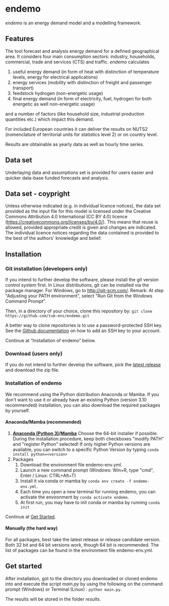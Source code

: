 # endemo

*endemo* is an energy demand model and a modelling framework.

## Features
The tool forecast and analysis energy demand for a defined geographical area. It considers four main consumption sectors: industry, households, commercial, trade and services (CTS) and traffic.
*endemo* calculates 
1. useful energy demand (in form of heat with distinction of temperature levels, energy for electrical applications)
2. energy services (mobility with distinction of freight and passenger transport)
3. feedstock hydrogen (non-energetic usage)
4. final energy demand (in form of electricity, fuel, hydrogen for both energetic as well non-energetic usage)

and a number of factors (like household size, industrial production quantities etc.) which impact this demand. 

For included European countries it can deliver the results on NUTS2 (nomenclature of territorial units for statistics level 2) or on country level.

Results are obtainable as yearly data as well as hourly time series.

## Data set
Underlaying data and assumptions set is provided for users easier and quicker data-base funded forecasts and analysis.

## Data set - coypright
Unless otherwise indicated (e.g. in individual licence notices), the data set provided as the input file for this model is licensed under the Creative Commons Attribution 4.0 International (CC BY 4.0) licence (https://creativecommons.org/licenses/by/4.0/). This means that reuse is allowed, provided appropriate credit is given and changes are indicated. 
The individual licence notices regarding the data contained is provided to the best of the authors' knowledge and belief.


## Installation

### Git installation (developers only)
If you intend to further develop the software, please install the git version control system first. In Linux distributions, git can be installed via the package manager. For Windows, go to http://git-scm.com/. Remark: At step "Adjusting your PATH environment", select "Run Git from the Windows Command Prompt".

Then, in a directory of your choice, clone this repository by:
`git clone https://github.com/tum-ens/endemo.git`

A better way to clone repositories is to use a password-protected SSH key. See the [Github documentation](https://docs.github.com/en/authentication/connecting-to-github-with-ssh/adding-a-new-ssh-key-to-your-github-account) on how to add an SSH key to your account.

Continue at “Installation of endemo” below.

### Download (users only)
If you do not intend to further develop the software, pick the [latest release](https://github.com/tum-ens/endemo/releases) and download the zip file.

### Installation of endemo
We recommend using the Python distribution Anaconda or Mamba. If you don't want  to use it or already have an existing Python (version 3.10 recommended) installation, you can also download the required packages by yourself.

#### Anaconda/Mamba (recommended)

1. **[Anaconda (Python 3)](http://continuum.io/downloads)/[Mamba](https://github.com/conda-forge/miniforge#mambaforge)** Choose the 64-bit installer if possible.
   During the installation procedure, keep both checkboxes "modify PATH"  and "register Python" selected! If only higher Python versions are  available, you can switch to a specific Python Version by typing `conda install python=<version>`
2. Packages
   1. Download the environment file endemo-env.yml.
   2. Launch a new command prompt (Windows: Win+R, type "cmd", Enter / Linux: CTRL+Alt+T)
   3. Install it via conda or mamba by `conda env create -f endemo-env.yml`.
   4. Each time you open a new terminal for running endemo, you can activate the environment by `conda activate endemo`.
   5. At first run, you may have to init conda or mamba by running `conda init`

Continue at [Get Started](https://github.com/tum-ens/endemo#get-started).

#### Manually (the hard way)

For all packages, best take the latest release or release  candidate version. Both 32 bit and 64 bit versions work, though 64 bit  is recommended. The list of packages can be found in the environment file endemo-env.yml.

<a name="get-started"></a>
## Get started

After installation, got to the directory you downloaded or cloned endemo into and execute the script *main.py* by using the following on the command prompt (Windows) or Terminal (Linux) :
`python main.py`.

The results will be stored in the folder *results*.
